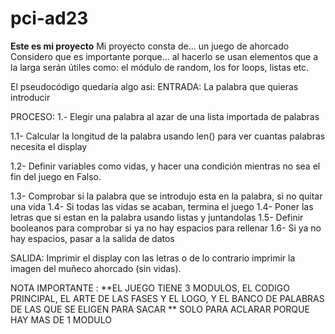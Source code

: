 # pci-ad23
**Este es mi proyecto**
Mi proyecto consta de... un juego de ahorcado
Considero que es importante porque... al hacerlo se usan elementos que a la larga serán útiles como: el módulo de random, los for loops, listas etc.


El pseudocódigo quedaría algo asi:
ENTRADA: La palabra que quieras introducir

PROCESO: 1.- Elegir una palabra al azar de una lista importada de palabras

  1.1- Calcular la longitud de la palabra usando len() para ver cuantas palabras necesita el display
  
  1.2- Definir variables como vidas, y hacer una condición mientras no sea el fin del juego en Falso.
  
  1.3- Comprobar si la palabra que se introdujo esta en la palabra, si no quitar una vida
  1.4- Si todas las vidas se acaban, termina el juego
  1.4- Poner las letras que si estan en la palabra usando listas y juntandolas
  1.5- Definir booleanos para comprobar si ya no hay espacios para rellenar
  1.6- Si ya no hay espacios, pasar a la salida de datos
  

  SALIDA: Imprimir el display con las letras o de lo contrario imprimir la imagen del muñeco ahorcado (sin vidas).


  NOTA IMPORTANTE : **EL JUEGO TIENE 3 MODULOS, EL CODIGO PRINCIPAL, EL ARTE DE LAS FASES Y EL LOGO, Y EL BANCO DE PALABRAS DE LAS QUE SE ELIGEN PARA SACAR **
  SOLO PARA ACLARAR PORQUE HAY MAS DE 1 MODULO
  
